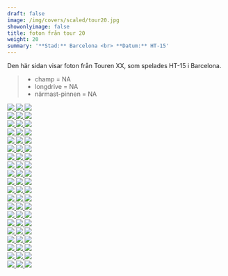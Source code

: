 ```yaml
---  
draft: false  
image: /img/covers/scaled/tour20.jpg  
showonlyimage: false  
title: foton från tour 20  
weight: 20  
summary: '**Stad:** Barcelona <br> **Datum:** HT-15'  
---
```


Den här sidan visar foton från Touren XX, som spelades HT-15 i
Barcelona.

> -   champ = NA  
> -   longdrive = NA  
> -   närmast-pinnen = NA

<div class="col-md-8"> <div class="row">  
<a href="/img/tour20/scaled/001.JPG" data-toggle="lightbox" data-gallery="example-gallery" class="col-sm-4">
<img src="/img/tour20/thumbs/001.JPG" class="img-fluid"> </a>  
<a href="/img/tour20/scaled/002.JPG" data-toggle="lightbox" data-gallery="example-gallery" class="col-sm-4">
<img src="/img/tour20/thumbs/002.JPG" class="img-fluid"> </a>  
<a href="/img/tour20/scaled/003.JPG" data-toggle="lightbox" data-gallery="example-gallery" class="col-sm-4">
<img src="/img/tour20/thumbs/003.JPG" class="img-fluid"> </a> </div>
<div class="row">  
<a href="/img/tour20/scaled/004.JPG" data-toggle="lightbox" data-gallery="example-gallery" class="col-sm-4">
<img src="/img/tour20/thumbs/004.JPG" class="img-fluid"> </a>  
<a href="/img/tour20/scaled/005.JPG" data-toggle="lightbox" data-gallery="example-gallery" class="col-sm-4">
<img src="/img/tour20/thumbs/005.JPG" class="img-fluid"> </a>  
<a href="/img/tour20/scaled/006.JPG" data-toggle="lightbox" data-gallery="example-gallery" class="col-sm-4">
<img src="/img/tour20/thumbs/006.JPG" class="img-fluid"> </a> </div>
<div class="row">  
<a href="/img/tour20/scaled/007.JPG" data-toggle="lightbox" data-gallery="example-gallery" class="col-sm-4">
<img src="/img/tour20/thumbs/007.JPG" class="img-fluid"> </a>  
<a href="/img/tour20/scaled/008.JPG" data-toggle="lightbox" data-gallery="example-gallery" class="col-sm-4">
<img src="/img/tour20/thumbs/008.JPG" class="img-fluid"> </a>  
<a href="/img/tour20/scaled/009.JPG" data-toggle="lightbox" data-gallery="example-gallery" class="col-sm-4">
<img src="/img/tour20/thumbs/009.JPG" class="img-fluid"> </a> </div>
<div class="row">  
<a href="/img/tour20/scaled/010.JPG" data-toggle="lightbox" data-gallery="example-gallery" class="col-sm-4">
<img src="/img/tour20/thumbs/010.JPG" class="img-fluid"> </a>  
<a href="/img/tour20/scaled/011.JPG" data-toggle="lightbox" data-gallery="example-gallery" class="col-sm-4">
<img src="/img/tour20/thumbs/011.JPG" class="img-fluid"> </a>  
<a href="/img/tour20/scaled/012.JPG" data-toggle="lightbox" data-gallery="example-gallery" class="col-sm-4">
<img src="/img/tour20/thumbs/012.JPG" class="img-fluid"> </a> </div>
<div class="row">  
<a href="/img/tour20/scaled/013.JPG" data-toggle="lightbox" data-gallery="example-gallery" class="col-sm-4">
<img src="/img/tour20/thumbs/013.JPG" class="img-fluid"> </a>  
<a href="/img/tour20/scaled/014.JPG" data-toggle="lightbox" data-gallery="example-gallery" class="col-sm-4">
<img src="/img/tour20/thumbs/014.JPG" class="img-fluid"> </a>  
<a href="/img/tour20/scaled/015.JPG" data-toggle="lightbox" data-gallery="example-gallery" class="col-sm-4">
<img src="/img/tour20/thumbs/015.JPG" class="img-fluid"> </a> </div>
<div class="row">  
<a href="/img/tour20/scaled/016.JPG" data-toggle="lightbox" data-gallery="example-gallery" class="col-sm-4">
<img src="/img/tour20/thumbs/016.JPG" class="img-fluid"> </a>  
<a href="/img/tour20/scaled/017.JPG" data-toggle="lightbox" data-gallery="example-gallery" class="col-sm-4">
<img src="/img/tour20/thumbs/017.JPG" class="img-fluid"> </a>  
<a href="/img/tour20/scaled/018.JPG" data-toggle="lightbox" data-gallery="example-gallery" class="col-sm-4">
<img src="/img/tour20/thumbs/018.JPG" class="img-fluid"> </a> </div>
<div class="row">  
<a href="/img/tour20/scaled/019.JPG" data-toggle="lightbox" data-gallery="example-gallery" class="col-sm-4">
<img src="/img/tour20/thumbs/019.JPG" class="img-fluid"> </a>  
<a href="/img/tour20/scaled/020.JPG" data-toggle="lightbox" data-gallery="example-gallery" class="col-sm-4">
<img src="/img/tour20/thumbs/020.JPG" class="img-fluid"> </a>  
<a href="/img/tour20/scaled/021.JPG" data-toggle="lightbox" data-gallery="example-gallery" class="col-sm-4">
<img src="/img/tour20/thumbs/021.JPG" class="img-fluid"> </a> </div>
<div class="row">  
<a href="/img/tour20/scaled/022.JPG" data-toggle="lightbox" data-gallery="example-gallery" class="col-sm-4">
<img src="/img/tour20/thumbs/022.JPG" class="img-fluid"> </a>  
<a href="/img/tour20/scaled/023.JPG" data-toggle="lightbox" data-gallery="example-gallery" class="col-sm-4">
<img src="/img/tour20/thumbs/023.JPG" class="img-fluid"> </a>  
<a href="/img/tour20/scaled/024.JPG" data-toggle="lightbox" data-gallery="example-gallery" class="col-sm-4">
<img src="/img/tour20/thumbs/024.JPG" class="img-fluid"> </a> </div>
<div class="row">  
<a href="/img/tour20/scaled/025.JPG" data-toggle="lightbox" data-gallery="example-gallery" class="col-sm-4">
<img src="/img/tour20/thumbs/025.JPG" class="img-fluid"> </a>  
<a href="/img/tour20/scaled/026.JPG" data-toggle="lightbox" data-gallery="example-gallery" class="col-sm-4">
<img src="/img/tour20/thumbs/026.JPG" class="img-fluid"> </a>  
<a href="/img/tour20/scaled/027.JPG" data-toggle="lightbox" data-gallery="example-gallery" class="col-sm-4">
<img src="/img/tour20/thumbs/027.JPG" class="img-fluid"> </a> </div>
<div class="row">  
<a href="/img/tour20/scaled/028.JPG" data-toggle="lightbox" data-gallery="example-gallery" class="col-sm-4">
<img src="/img/tour20/thumbs/028.JPG" class="img-fluid"> </a>  
<a href="/img/tour20/scaled/029.JPG" data-toggle="lightbox" data-gallery="example-gallery" class="col-sm-4">
<img src="/img/tour20/thumbs/029.JPG" class="img-fluid"> </a>  
<a href="/img/tour20/scaled/030.JPG" data-toggle="lightbox" data-gallery="example-gallery" class="col-sm-4">
<img src="/img/tour20/thumbs/030.JPG" class="img-fluid"> </a> </div>
<div class="row">  
<a href="/img/tour20/scaled/031.JPG" data-toggle="lightbox" data-gallery="example-gallery" class="col-sm-4">
<img src="/img/tour20/thumbs/031.JPG" class="img-fluid"> </a>  
<a href="/img/tour20/scaled/032.JPG" data-toggle="lightbox" data-gallery="example-gallery" class="col-sm-4">
<img src="/img/tour20/thumbs/032.JPG" class="img-fluid"> </a>  
<a href="/img/tour20/scaled/033.JPG" data-toggle="lightbox" data-gallery="example-gallery" class="col-sm-4">
<img src="/img/tour20/thumbs/033.JPG" class="img-fluid"> </a> </div>
<div class="row">  
<a href="/img/tour20/scaled/034.JPG" data-toggle="lightbox" data-gallery="example-gallery" class="col-sm-4">
<img src="/img/tour20/thumbs/034.JPG" class="img-fluid"> </a>  
<a href="/img/tour20/scaled/035.JPG" data-toggle="lightbox" data-gallery="example-gallery" class="col-sm-4">
<img src="/img/tour20/thumbs/035.JPG" class="img-fluid"> </a>  
<a href="/img/tour20/scaled/036.JPG" data-toggle="lightbox" data-gallery="example-gallery" class="col-sm-4">
<img src="/img/tour20/thumbs/036.JPG" class="img-fluid"> </a> </div>
<div class="row">  
<a href="/img/tour20/scaled/037.JPG" data-toggle="lightbox" data-gallery="example-gallery" class="col-sm-4">
<img src="/img/tour20/thumbs/037.JPG" class="img-fluid"> </a>  
<a href="/img/tour20/scaled/038.JPG" data-toggle="lightbox" data-gallery="example-gallery" class="col-sm-4">
<img src="/img/tour20/thumbs/038.JPG" class="img-fluid"> </a>  
<a href="/img/tour20/scaled/039.JPG" data-toggle="lightbox" data-gallery="example-gallery" class="col-sm-4">
<img src="/img/tour20/thumbs/039.JPG" class="img-fluid"> </a> </div>
<div class="row">  
<a href="/img/tour20/scaled/040.JPG" data-toggle="lightbox" data-gallery="example-gallery" class="col-sm-4">
<img src="/img/tour20/thumbs/040.JPG" class="img-fluid"> </a>  
<a href="/img/tour20/scaled/041.JPG" data-toggle="lightbox" data-gallery="example-gallery" class="col-sm-4">
<img src="/img/tour20/thumbs/041.JPG" class="img-fluid"> </a>  
<a href="/img/tour20/scaled/042.JPG" data-toggle="lightbox" data-gallery="example-gallery" class="col-sm-4">
<img src="/img/tour20/thumbs/042.JPG" class="img-fluid"> </a> </div>
<div class="row">  
<a href="/img/tour20/scaled/043.JPG" data-toggle="lightbox" data-gallery="example-gallery" class="col-sm-4">
<img src="/img/tour20/thumbs/043.JPG" class="img-fluid"> </a>  
<a href="/img/tour20/scaled/044.JPG" data-toggle="lightbox" data-gallery="example-gallery" class="col-sm-4">
<img src="/img/tour20/thumbs/044.JPG" class="img-fluid"> </a>  
<a href="/img/tour20/scaled/045.JPG" data-toggle="lightbox" data-gallery="example-gallery" class="col-sm-4">
<img src="/img/tour20/thumbs/045.JPG" class="img-fluid"> </a> </div>
<div class="row">  
<a href="/img/tour20/scaled/046.JPG" data-toggle="lightbox" data-gallery="example-gallery" class="col-sm-4">
<img src="/img/tour20/thumbs/046.JPG" class="img-fluid"> </a>  
<a href="/img/tour20/scaled/047.JPG" data-toggle="lightbox" data-gallery="example-gallery" class="col-sm-4">
<img src="/img/tour20/thumbs/047.JPG" class="img-fluid"> </a>  
<a href="/img/tour20/scaled/048.JPG" data-toggle="lightbox" data-gallery="example-gallery" class="col-sm-4">
<img src="/img/tour20/thumbs/048.JPG" class="img-fluid"> </a> </div>
<div class="row">  
<a href="/img/tour20/scaled/049.JPG" data-toggle="lightbox" data-gallery="example-gallery" class="col-sm-4">
<img src="/img/tour20/thumbs/049.JPG" class="img-fluid"> </a>  
<a href="/img/tour20/scaled/050.JPG" data-toggle="lightbox" data-gallery="example-gallery" class="col-sm-4">
<img src="/img/tour20/thumbs/050.JPG" class="img-fluid"> </a>  
<a href="/img/tour20/scaled/051.JPG" data-toggle="lightbox" data-gallery="example-gallery" class="col-sm-4">
<img src="/img/tour20/thumbs/051.JPG" class="img-fluid"> </a> </div>
<div class="row">  
<a href="/img/tour20/scaled/052.JPG" data-toggle="lightbox" data-gallery="example-gallery" class="col-sm-4">
<img src="/img/tour20/thumbs/052.JPG" class="img-fluid"> </a>  
<a href="/img/tour20/scaled/053.JPG" data-toggle="lightbox" data-gallery="example-gallery" class="col-sm-4">
<img src="/img/tour20/thumbs/053.JPG" class="img-fluid"> </a>  
<a href="/img/tour20/scaled/054.JPG" data-toggle="lightbox" data-gallery="example-gallery" class="col-sm-4">
<img src="/img/tour20/thumbs/054.JPG" class="img-fluid"> </a> </div>
<div class="row">  
<a href="/img/tour20/scaled/055.JPG" data-toggle="lightbox" data-gallery="example-gallery" class="col-sm-4">
<img src="/img/tour20/thumbs/055.JPG" class="img-fluid"> </a>  
<a href="/img/tour20/scaled/056.JPG" data-toggle="lightbox" data-gallery="example-gallery" class="col-sm-4">
<img src="/img/tour20/thumbs/056.JPG" class="img-fluid"> </a>  
<a href="/img/tour20/scaled/057.JPG" data-toggle="lightbox" data-gallery="example-gallery" class="col-sm-4">
<img src="/img/tour20/thumbs/057.JPG" class="img-fluid"> </a> </div>
<div class="row">  
<a href="/img/tour20/scaled/058.JPG" data-toggle="lightbox" data-gallery="example-gallery" class="col-sm-4">
<img src="/img/tour20/thumbs/058.JPG" class="img-fluid"> </a>  
<a href="/img/tour20/scaled/059.JPG" data-toggle="lightbox" data-gallery="example-gallery" class="col-sm-4">
<img src="/img/tour20/thumbs/059.JPG" class="img-fluid"> </a>  
<a href="/img/tour20/scaled/060.JPG" data-toggle="lightbox" data-gallery="example-gallery" class="col-sm-4">
<img src="/img/tour20/thumbs/060.JPG" class="img-fluid"> </a> </div>
</div>
